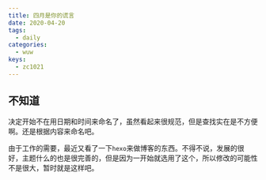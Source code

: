 ```yaml
---
title: 四月是你的谎言
date: 2020-04-20
tags:
  - daily
categories:
  - wuw
keys:
  - zc1021
---
```


## 不知道

决定开始不在用日期和时间来命名了，虽然看起来很规范，但是查找实在是不方便啊。还是根据内容来命名吧。

由于工作的需要，最近又看了一下`hexo`来做博客的东西。不得不说，发展的很好，主题什么的也是很完善的，但是因为一开始就选用了这个，所以修改的可能性不是很大，暂时就是这样吧。

